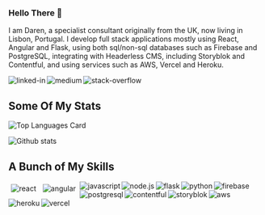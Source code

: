 ### Hello There 👋
I am Daren, a specialist consultant originally from the UK, now living in Lisbon, Portugal.  I develop full stack applications mostly using React, Angular and Flask, using both sql/non-sql databases such as Firebase and PostgreSQL, integrating with Headerless CMS, including Storyblok and Contentful, and using services such as AWS, Vercel and Heroku.

[<img align="left" alt="linked-in" src="https://img.shields.io/badge/linkedin-%230077B5.svg?&style=for-the-badge&logo=linkedin&logoColor=white" />](https://www.linkedin.com/in/darensdw)

[<img align="left" alt="medium" src="https://img.shields.io/badge/medium-%2312100E.svg?&style=for-the-badge&logo=medium&logoColor=white" />](https://medium.com/@darensdw)

[<img align="left" alt="stack-overflow" src="https://img.shields.io/badge/stack%20overflow-FE7A16?logo=stack-overflow&logoColor=white&style=for-the-badge" />](https://stackoverflow.com/users/400360/docgecko)
<br>

## Some Of My Stats
![Top Languages Card](https://github-readme-stats.vercel.app/api/top-langs/?username=docgecko&theme=highcontrast&hide=coffeescript,handlebars,xslt,php&exclude_repo=create-react-app-auth-amplify,hackernews-react-apollo,Learn-Node,EmptyBox)

![Github stats](https://github-readme-stats.vercel.app/api?username=docgecko&theme=highcontrast&show_icons=true&count_private=true)



## A Bunch of My Skills
<img align="left" style="padding: 5px" alt="react" src="https://img.shields.io/badge/-React-61DAFB?logo=react&logoColor=white&style=for-the-badge" />
<img align="left" style="padding: 5px" alt="angular" src="https://img.shields.io/badge/-Angular-DD0031?logo=angular&logoColor=white&style=for-the-badge" />
<img align="left" style="padding-botton: 20px" alt="javascript" src="https://img.shields.io/badge/-Javascript-F7DF1E?logo=angular&logoColor=white&style=for-the-badge" />
<img align="left" style="padding-botton: 20px" alt="node.js" src="https://img.shields.io/badge/-Node.js-43853D?logo=angular&logoColor=white&style=for-the-badge" />

<img align="left" style="padding-botton: 20px" alt="flask" src="https://img.shields.io/badge/-Flask-000000?logo=flask&logoColor=white&style=for-the-badge" />
<img align="left" style="padding-botton: 20px" alt="python" src="https://img.shields.io/badge/-Python-3776AB?logo=python&logoColor=white&style=for-the-badge" />

<img align="left" style="padding-botton: 20px" alt="firebase" src="https://img.shields.io/badge/-Firebase-FFCA28?logo=firebase&logoColor=white&style=for-the-badge" />
<img align="left" style="padding-botton: 20px" alt="postgresql" src="https://img.shields.io/badge/-PostgreSQL-4169E1?logo=postgresql&logoColor=white&style=for-the-badge" />

<img align="left" style="padding-botton: 20px" alt="contentful" src="https://img.shields.io/badge/-Contentful-2478CC?logo=contentful&logoColor=white&style=for-the-badge" />
<img align="left" style="padding-botton: 20px" alt="storyblok" src="https://img.shields.io/badge/-Storyblok-09B3AF?logo=storyblok&logoColor=white&style=for-the-badge" />

<img align="left" style="padding-botton: 20px" alt="aws" src="https://img.shields.io/badge/Amazon%20AWS-%23232F3E?logo=amazon-aws&logoColor=white&style=for-the-badge" />
<img align="left" style="padding-botton: 20px" alt="heroku" src="https://img.shields.io/badge/Heroku-430098?logo=heroku&logoColor=white&style=for-the-badge" />
<img align="left" style="padding-botton: 20px" alt="vercel" src="https://img.shields.io/badge/Vercel-000000?logo=vercel&logoColor=white&style=for-the-badge" />
